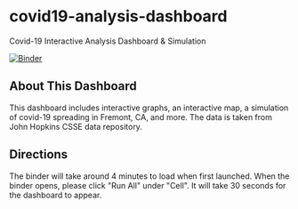 # covid19-analysis-dashboard
Covid-19 Interactive Analysis Dashboard & Simulation


[![Binder](https://mybinder.org/badge_logo.svg)](https://mybinder.org/v2/gh/ellenfang77/covid19-analysis-dashboard.git/master?filepath=covid_19_analysis.ipynb)

## About This Dashboard
This dashboard includes interactive graphs, an interactive map, a simulation of covid-19 spreading in Fremont, CA, and more. The data is taken from John Hopkins CSSE data repository.

## Directions 
The binder will take around 4 minutes to load when first launched. 
When the binder opens, please click "Run All" under "Cell". It will take 30 seconds for the dashboard to appear.

